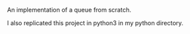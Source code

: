An implementation of a queue from scratch.

I also replicated this project in python3 in my python directory.
